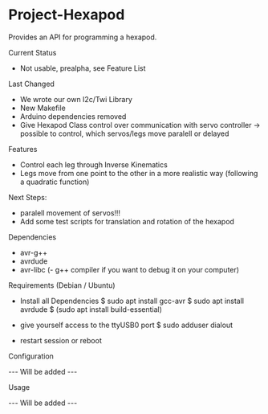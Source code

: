 # Project-Hexapod

Provides an API for programming a hexapod.

Current Status

  - Not usable, prealpha, see Feature List

Last Changed

  - We wrote our own I2c/Twi Library
  - New Makefile
  - Arduino dependencies removed
  - Give Hexapod Class control over communication with servo controller
    -> possible to control, which servos/legs move paralell or delayed
    
Features

  - Control each leg through Inverse Kinematics
  - Legs move from one point to the other in a more realistic way (following a quadratic function)

Next Steps:

  - paralell movement of servos!!!
  - Add some test scripts for translation and rotation of the hexapod

Dependencies

  - avr-g++
  - avrdude
  - avr-libc
  (- g++ compiler if you want to debug it on your computer)

Requirements (Debian / Ubuntu)

  - Install all Dependencies
  $ sudo apt install gcc-avr
  $ sudo apt install avrdude
  $ (sudo apt install build-essential)

  - give yourself access to the ttyUSB0 port
  $ sudo adduser <username> dialout
  - restart session or reboot


  Configuration

  --- Will be added ---

  Usage

  --- Will be added ---
